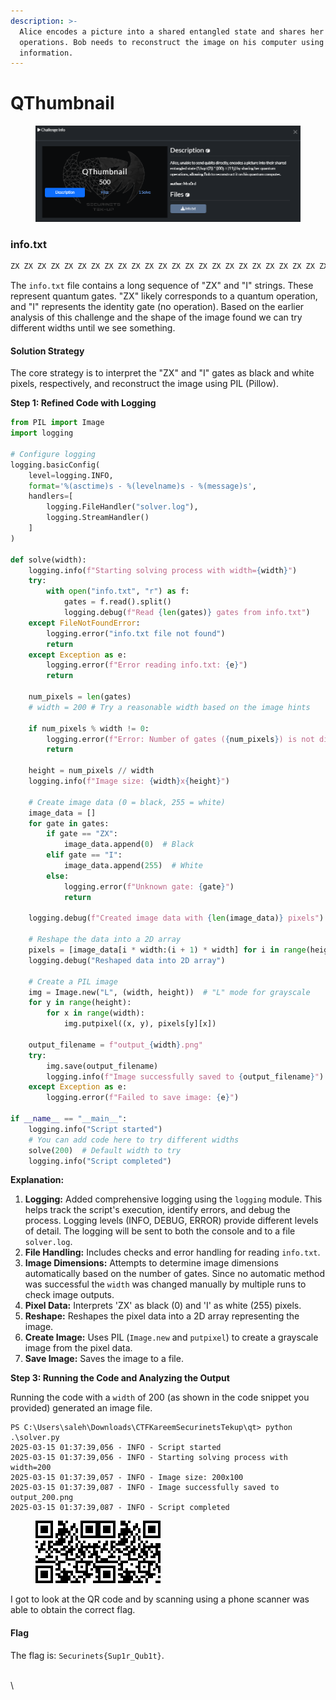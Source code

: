 ```yaml
---
description: >-
  Alice encodes a picture into a shared entangled state and shares her quantum
  operations. Bob needs to reconstruct the image on his computer using this
  information.
---
```


# QThumbnail

<figure><img src="../../../../../.gitbook/assets/Pasted image 20250314182146.png" alt=""><figcaption></figcaption></figure>

### info.txt

```info.txt
ZX ZX ZX ZX ZX ZX ZX ZX ZX ZX ZX ZX ZX ZX ZX ZX ZX ZX ZX ZX ZX ZX ZX ZX ZX ZX ZX ZX I I I I I I I I ZX ZX ZX ZX ZX ZX ZX ZX...
```

The `info.txt` file contains a long sequence of "ZX" and "I" strings. These represent quantum gates. "ZX" likely corresponds to a quantum operation, and "I" represents the identity gate (no operation). Based on the earlier analysis of this challenge and the shape of the image found we can try different widths until we see something.

#### Solution Strategy

The core strategy is to interpret the "ZX" and "I" gates as black and white pixels, respectively, and reconstruct the image using PIL (Pillow).

**Step 1: Refined Code with Logging**

```python
from PIL import Image
import logging

# Configure logging
logging.basicConfig(
    level=logging.INFO,
    format='%(asctime)s - %(levelname)s - %(message)s',
    handlers=[
        logging.FileHandler("solver.log"),
        logging.StreamHandler()
    ]
)

def solve(width):
    logging.info(f"Starting solving process with width={width}")
    try:
        with open("info.txt", "r") as f:
            gates = f.read().split()
            logging.debug(f"Read {len(gates)} gates from info.txt")
    except FileNotFoundError:
        logging.error("info.txt file not found")
        return
    except Exception as e:
        logging.error(f"Error reading info.txt: {e}")
        return

    num_pixels = len(gates)
    # width = 200 # Try a reasonable width based on the image hints

    if num_pixels % width != 0:
        logging.error(f"Error: Number of gates ({num_pixels}) is not divisible by width ({width}).")
        return

    height = num_pixels // width
    logging.info(f"Image size: {width}x{height}")

    # Create image data (0 = black, 255 = white)
    image_data = []
    for gate in gates:
        if gate == "ZX":
            image_data.append(0)  # Black
        elif gate == "I":
            image_data.append(255)  # White
        else:
            logging.error(f"Unknown gate: {gate}")
            return
    
    logging.debug(f"Created image data with {len(image_data)} pixels")

    # Reshape the data into a 2D array
    pixels = [image_data[i * width:(i + 1) * width] for i in range(height)]
    logging.debug("Reshaped data into 2D array")

    # Create a PIL image
    img = Image.new("L", (width, height))  # "L" mode for grayscale
    for y in range(height):
        for x in range(width):
            img.putpixel((x, y), pixels[y][x])
    
    output_filename = f"output_{width}.png"
    try:
        img.save(output_filename)
        logging.info(f"Image successfully saved to {output_filename}")
    except Exception as e:
        logging.error(f"Failed to save image: {e}")

if __name__ == "__main__":
    logging.info("Script started")
    # You can add code here to try different widths
    solve(200)  # Default width to try
    logging.info("Script completed")
```

**Explanation:**

1. **Logging:** Added comprehensive logging using the `logging` module. This helps track the script's execution, identify errors, and debug the process. Logging levels (INFO, DEBUG, ERROR) provide different levels of detail. The logging will be sent to both the console and to a file `solver.log`.
2. **File Handling:** Includes checks and error handling for reading `info.txt`.
3. **Image Dimensions:** Attempts to determine image dimensions automatically based on the number of gates. Since no automatic method was successful the `width` was changed manually by multiple runs to check image outputs.
4. **Pixel Data:** Interprets 'ZX' as black (0) and 'I' as white (255) pixels.
5. **Reshape:** Reshapes the pixel data into a 2D array representing the image.
6. **Create Image:** Uses PIL (`Image.new` and `putpixel`) to create a grayscale image from the pixel data.
7. **Save Image:** Saves the image to a file.

**Step 3: Running the Code and Analyzing the Output**

Running the code with a `width` of 200 (as shown in the code snippet you provided) generated an image file.

```log
PS C:\Users\saleh\Downloads\CTFKareemSecurinetsTekup\qt> python .\solver.py
2025-03-15 01:37:39,056 - INFO - Script started
2025-03-15 01:37:39,056 - INFO - Starting solving process with width=200
2025-03-15 01:37:39,057 - INFO - Image size: 200x100
2025-03-15 01:37:39,087 - INFO - Image successfully saved to output_200.png
2025-03-15 01:37:39,087 - INFO - Script completed
```

<figure><img src="../../../../../.gitbook/assets/output_200.png" alt=""><figcaption></figcaption></figure>

I got to look at the QR code and by scanning using a phone scanner was able to obtain the correct flag.

#### Flag

The flag is: `Securinets{Sup1r_Qub1t}`.



\
\
